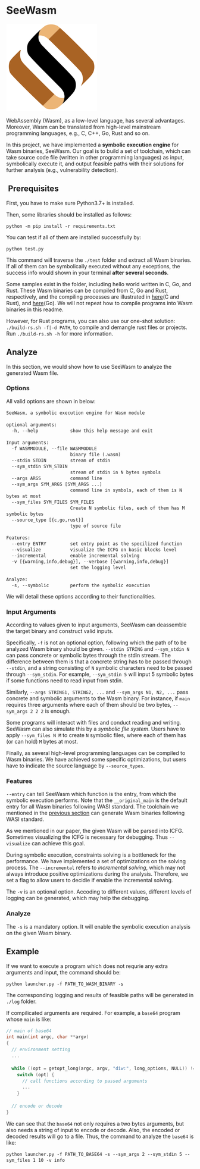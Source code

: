 # SeeWasm
![SeeWasm-logo](./images/logo.png)

WebAssembly (Wasm), as a low-level language, has several advantages. Moreover, Wasm can be translated from high-level mainstream programming languages, e.g., C, C++, Go, Rust and so on.

In this project, we have implemented a **symbolic execution engine** for Wasm binaries, SeeWasm. Our goal is to build a set of toolchain, which can take source code file (written in other programming languages) as input, symbolically execute it, and output feasible paths with their solutions for further analysis (e.g., vulnerability detection).

##  Prerequisites 
First, you have to make sure Python3.7+ is installed.

Then, some libraries should be installed as follows:

```shell
python -m pip install -r requirements.txt
```

You can test if all of them are installed successfully by:

```shell
python test.py
```

This command will traverse the `./test` folder and extract all Wasm binaries.
If all of them can be symbolically executed without any exceptions, the success info would shown in your terminal **after several seconds**.

Some samples exist in the folder, including hello world written in C, Go, and Rust.
These Wasm binaries can be compiled from C, Go and Rust, respectively, and the compiling processes are illustrated in [here](https://github.com/bytecodealliance/wasmtime/blob/main/docs/WASI-tutorial.md#compiling-to-wasi)(C and Rust), and [here](https://wasmbyexample.dev/examples/wasi-hello-world/wasi-hello-world.go.en-us.html)(Go).
We will not repeat how to compile programs into Wasm binaries in this readme.

However, for Rust programs, you can also use our one-shot solution: `./build-rs.sh -f|-d PATH`, to compile and demangle rust files or projects.
Run `./build-rs.sh -h` for more information.

## Analyze

In this section, we would show how to use SeeWasm to analyze the generated Wasm file.

### Options
All valid options are shown in below:
```shell
SeeWasm, a symbolic execution engine for Wasm module

optional arguments:
  -h, --help            show this help message and exit

Input arguments:
  -f WASMMODULE, --file WASMMODULE
                        binary file (.wasm)
  --stdin STDIN         stream of stdin
  --sym_stdin SYM_STDIN
                        stream of stdin in N bytes symbols
  --args ARGS           command line
  --sym_args SYM_ARGS [SYM_ARGS ...]
                        command line in symbols, each of them is N bytes at most
  --sym_files SYM_FILES SYM_FILES
                        Create N symbolic files, each of them has M symbolic bytes
  --source_type [{c,go,rust}]
                        type of source file

Features:
  --entry ENTRY         set entry point as the specilized function
  --visualize           visualize the ICFG on basic blocks level
  --incremental         enable incremental solving
  -v [{warning,info,debug}], --verbose [{warning,info,debug}]
                        set the logging level

Analyze:
  -s, --symbolic        perform the symbolic execution
```

We will detail these options according to their functionalities.

### Input Arguments
According to values given to input arguments, SeeWasm can deassemble the target binary and construct valid inputs.

Specifically, `-f` is not an optional option, following which the path of to be analyzed Wasm binary should be given.
`--stdin STRING` and `--sym_stdin N` can pass concrete or symbolic bytes through the stdin stream.
The difference between them is that a concrete string has to be passed through `--stdin`, and a string consisting of `N` symbolic characters need to be passed through `--sym_stdin`.
For example, `--sym_stdin 5` will input 5 symbolic bytes if some functions need to read input from stdin.

Similarly, `--args STRING1, STRING2, ...` and `--sym_args N1, N2, ...` pass concrete and symbolic arguments to the Wasm binary.
For instance, if `main` requires three arguments where each of them should be two bytes, `--sym_args 2 2 2` is enough.

Some programs will interact with files and conduct reading and writing.
SeeWasm can also simulate this by a *symbolic file system*.
Users have to apply `--sym_files N M` to create `N` symbolic files, where each of them has (or can hold) `M` bytes at most.

Finally, as several high-level programming languages can be compiled to Wasm binaries. We have achieved some specific optimizations, but users have to indicate the source language by `--source_types`.

### Features
`--entry` can tell SeeWasm which function is the entry, from which the symbolic execution performs.
Note that the `__original_main` is the default entry for all Wasm binaries following WASI standard.
The toolchain we mentioned in the [previous section](README.md#prerequisites) can generate Wasm binaries following WASI standard.

As we mentioned in our paper, the given Wasm will be parsed into ICFG.
Sometimes visualizing the ICFG is necessary for debugging.
Thus `--visualize` can achieve this goal.

During symbolic execution, constraints solving is a bottleneck for the performance.
We have implemented a set of optimizations on the solving process.
The `--incremental` refers to *incremental solving*, which may not always introduce positive optimizations during the analysis. Therefore, we set a flag to allow users to decidie if enable the incremental solving.

The `-v` is an optional option.
Accoding to different values, different levels of logging can be generated, which may help the debugging.

### Analyze
The `-s` is a mandatory option.
It will enable the symbolic execution analysis on the given Wasm binary.

## Example
If we want to execute a program which does not requrie any extra arguments and input, the command should be:

```shell
python launcher.py -f PATH_TO_WASM_BINARY -s
```

The corresponding logging and results of feasible paths will be generated in `./log` folder.

If compilicated arguments are required. For example, a `base64` program whose `main` is like:

```c
// main of base64
int main(int argc, char **argv)
{
  // environment setting
  ...

  while ((opt = getopt_long(argc, argv, "diw:", long_options, NULL)) != -1)
    switch (opt) {
      // call functions according to passed arguments
      ...
    }

  // encode or decode
}
```
We can see that the `base64` not only requires a two bytes arguments, but also needs a string of input to encode or decode. Also, the encoded or decoded results will go to a file.
Thus, the command to analyze the `base64` is like:

```shell
python launcher.py -f PATH_TO_BASE64 -s --sym_args 2 --sym_stdin 5 --sym_files 1 10 -v info
```
